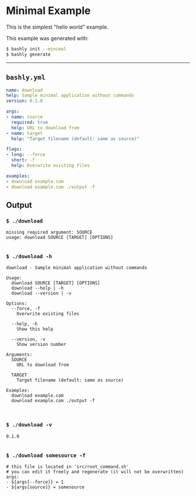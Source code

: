 # Minimal Example

This is the simplest "hello world" example.

This example was generated with:

```bash
$ bashly init --minimal
$ bashly generate
```

-----

## `bashly.yml`

````yaml
name: download
help: Sample minimal application without commands
version: 0.1.0

args:
- name: source
  required: true
  help: URL to download from
- name: target
  help: "Target filename (default: same as source)"

flags:
- long: --force
  short: -f
  help: Overwrite existing files

examples:
- download example.com
- download example.com ./output -f
````



## Output

### `$ ./download`

````shell
missing required argument: SOURCE
usage: download SOURCE [TARGET] [OPTIONS]


````

### `$ ./download -h`

````shell
download - Sample minimal application without commands

Usage:
  download SOURCE [TARGET] [OPTIONS]
  download --help | -h
  download --version | -v

Options:
  --force, -f
    Overwrite existing files

  --help, -h
    Show this help

  --version, -v
    Show version number

Arguments:
  SOURCE
    URL to download from

  TARGET
    Target filename (default: same as source)

Examples:
  download example.com
  download example.com ./output -f



````

### `$ ./download -v`

````shell
0.1.0


````

### `$ ./download somesource -f`

````shell
# this file is located in 'src/root_command.sh'
# you can edit it freely and regenerate (it will not be overwritten)
args:
- ${args[--force]} = 1
- ${args[source]} = somesource


````



